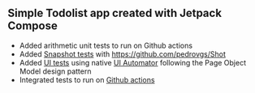 ## Simple Todolist app created with Jetpack Compose

* Added arithmetic unit tests to run on Github actions
* Added [Snapshot tests](https://github.com/TimJonsson/todolist/tree/main/app/src/androidTest/java/snapshotTests) with https://github.com/pedrovgs/Shot
* Added [UI tests](https://github.com/TimJonsson/todolist/tree/main/app/src/androidTest/java/com/example/uitests) using native [UI Automator](https://developer.android.com/training/testing/other-components/ui-automator) following the Page Object Model design pattern
* Integrated tests to run on [Github actions](https://github.com/TimJonsson/todolist/tree/main/.github/workflows)
